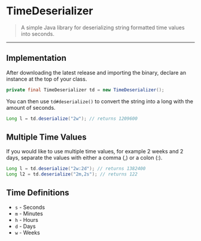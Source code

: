 # TimeDeserializer
> A simple Java library for deserializing string formatted time values into seconds.
---
## Implementation
After downloading the latest release and importing the binary, declare an instance at the top of your class.
```java
private final TimeDeserializer td = new TimeDeserializer();
```
You can then use `td#deserialize()` to convert the string into a long with the amount of seconds.
```java
Long l = td.deserialize("2w"); // returns 1209600
```

## Multiple Time Values
If you would like to use multiple time values, for example 2 weeks and 2 days, separate the values with either a comma (,) or a colon (:).
```java
Long l = td.deserialize("2w:2d"); // returns 1382400
Long l2 = td.deserialize("2m,2s"); // returns 122
```

## Time Definitions
- `s` - Seconds
- `m` - Minutes
- `h` - Hours
- `d` - Days
- `w` - Weeks
